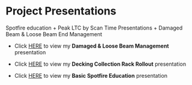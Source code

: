 # Project Presentations
Spotfire education + Peak LTC by Scan Time Presentations + Damaged Beam & Loose Beam End Management



* Click [HERE](https://github.com/mydogmandy/Project_Presentations/blob/5c2e1d683cfba7f8baca9067e3d235778321282d/Damaged%20Beam%20&%20Loose%20Beam%20End%20Management.pdf) to view my **Damaged & Loose Beam Management** presentation

* Click [HERE](https://github.com/mydogmandy/Project_Presentations/blob/master/Decking%20Collection%20Rack%20Rollout.pdf) to view my **Decking Collection Rack Rollout** presentation


* Click [HERE](https://github.com/mydogmandy/Project_Presentations/blob/master/Basic%20Spotfire%20Education%20Handout.pdf) to view my **Basic Spotfire Education** presentation

